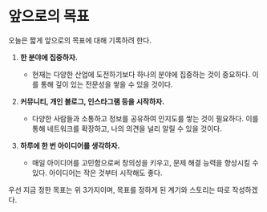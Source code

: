 # 앞으로의 목표

오늘은 짧게 앞으로의 목표에 대해 기록하려 한다.

1. **한 분야에 집중하자.**  
   - 현재는 다양한 산업에 도전하기보다 하나의 분야에 집중하는 것이 중요하다. 이를 통해 깊이 있는 전문성을 쌓을 수 있을 것이다.

2. **커뮤니티, 개인 블로그, 인스타그램 등을 시작하자.**  
   - 다양한 사람들과 소통하고 정보를 공유하여 인지도를 쌓는 것이 필요하다. 이를 통해 네트워크를 확장하고, 나의 의견을 널리 알릴 수 있을 것이다.

3. **하루에 한 번 아이디어를 생각하자.**  
   - 매일 아이디어를 고민함으로써 창의성을 키우고, 문제 해결 능력을 향상시킬 수 있다. 아이디어는 작은 것부터 시작해도 좋다.

우선 지금 정한 목표는 위 3가지이며, 목표를 정하게 된 계기와 스토리는 따로 작성하겠다.

